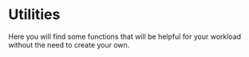 # Utilities

Here you will find some functions that will be helpful for your workload without the need to create your own.
